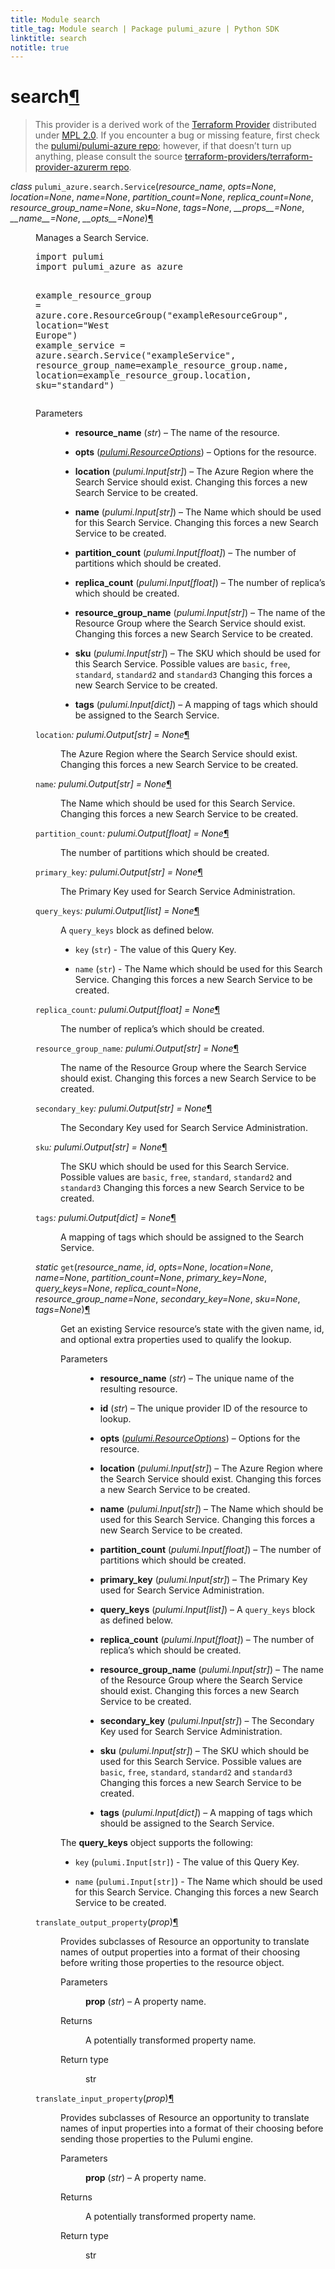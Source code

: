 ```yaml
---
title: Module search
title_tag: Module search | Package pulumi_azure | Python SDK
linktitle: search
notitle: true
---
```


<div class="section" id="search">
<h1>search<a class="headerlink" href="#search" title="Permalink to this headline">¶</a></h1>
<blockquote>
<div><p>This provider is a derived work of the <a class="reference external" href="https://github.com/terraform-providers/terraform-provider-azurerm">Terraform Provider</a> distributed under
<a class="reference external" href="https://www.mozilla.org/en-US/MPL/2.0/">MPL 2.0</a>. If you encounter a bug or missing feature, first check the
<a class="reference external" href="https://github.com/pulumi/pulumi-azure/issues">pulumi/pulumi-azure repo</a>; however, if that doesn’t turn up
anything, please consult the source <a class="reference external" href="https://github.com/terraform-providers/terraform-provider-azurerm/issues">terraform-providers/terraform-provider-azurerm repo</a>.</p>
</div></blockquote>
<span class="target" id="module-pulumi_azure.search"></span><dl class="py class">
<dt id="pulumi_azure.search.Service">
<em class="property">class </em><code class="sig-prename descclassname">pulumi_azure.search.</code><code class="sig-name descname">Service</code><span class="sig-paren">(</span><em class="sig-param"><span class="n">resource_name</span></em>, <em class="sig-param"><span class="n">opts</span><span class="o">=</span><span class="default_value">None</span></em>, <em class="sig-param"><span class="n">location</span><span class="o">=</span><span class="default_value">None</span></em>, <em class="sig-param"><span class="n">name</span><span class="o">=</span><span class="default_value">None</span></em>, <em class="sig-param"><span class="n">partition_count</span><span class="o">=</span><span class="default_value">None</span></em>, <em class="sig-param"><span class="n">replica_count</span><span class="o">=</span><span class="default_value">None</span></em>, <em class="sig-param"><span class="n">resource_group_name</span><span class="o">=</span><span class="default_value">None</span></em>, <em class="sig-param"><span class="n">sku</span><span class="o">=</span><span class="default_value">None</span></em>, <em class="sig-param"><span class="n">tags</span><span class="o">=</span><span class="default_value">None</span></em>, <em class="sig-param"><span class="n">__props__</span><span class="o">=</span><span class="default_value">None</span></em>, <em class="sig-param"><span class="n">__name__</span><span class="o">=</span><span class="default_value">None</span></em>, <em class="sig-param"><span class="n">__opts__</span><span class="o">=</span><span class="default_value">None</span></em><span class="sig-paren">)</span><a class="headerlink" href="#pulumi_azure.search.Service" title="Permalink to this definition">¶</a></dt>
<dd><p>Manages a Search Service.</p>
<div class="highlight-python notranslate"><div class="highlight"><pre><span></span><span class="kn">import</span> <span class="nn">pulumi</span>
<span class="kn">import</span> <span class="nn">pulumi_azure</span> <span class="k">as</span> <span class="nn">azure</span>

<span class="n">example_resource_group</span> <span class="o">=</span> <span class="n">azure</span><span class="o">.</span><span class="n">core</span><span class="o">.</span><span class="n">ResourceGroup</span><span class="p">(</span><span class="s2">&quot;exampleResourceGroup&quot;</span><span class="p">,</span> <span class="n">location</span><span class="o">=</span><span class="s2">&quot;West Europe&quot;</span><span class="p">)</span>
<span class="n">example_service</span> <span class="o">=</span> <span class="n">azure</span><span class="o">.</span><span class="n">search</span><span class="o">.</span><span class="n">Service</span><span class="p">(</span><span class="s2">&quot;exampleService&quot;</span><span class="p">,</span>
    <span class="n">resource_group_name</span><span class="o">=</span><span class="n">example_resource_group</span><span class="o">.</span><span class="n">name</span><span class="p">,</span>
    <span class="n">location</span><span class="o">=</span><span class="n">example_resource_group</span><span class="o">.</span><span class="n">location</span><span class="p">,</span>
    <span class="n">sku</span><span class="o">=</span><span class="s2">&quot;standard&quot;</span><span class="p">)</span>
</pre></div>
</div>
<dl class="field-list simple">
<dt class="field-odd">Parameters</dt>
<dd class="field-odd"><ul class="simple">
<li><p><strong>resource_name</strong> (<em>str</em>) – The name of the resource.</p></li>
<li><p><strong>opts</strong> (<a class="reference internal" href="../../pulumi/#pulumi.ResourceOptions" title="pulumi.ResourceOptions"><em>pulumi.ResourceOptions</em></a>) – Options for the resource.</p></li>
<li><p><strong>location</strong> (<em>pulumi.Input</em><em>[</em><em>str</em><em>]</em>) – The Azure Region where the Search Service should exist. Changing this forces a new Search Service to be created.</p></li>
<li><p><strong>name</strong> (<em>pulumi.Input</em><em>[</em><em>str</em><em>]</em>) – The Name which should be used for this Search Service. Changing this forces a new Search Service to be created.</p></li>
<li><p><strong>partition_count</strong> (<em>pulumi.Input</em><em>[</em><em>float</em><em>]</em>) – The number of partitions which should be created.</p></li>
<li><p><strong>replica_count</strong> (<em>pulumi.Input</em><em>[</em><em>float</em><em>]</em>) – The number of replica’s which should be created.</p></li>
<li><p><strong>resource_group_name</strong> (<em>pulumi.Input</em><em>[</em><em>str</em><em>]</em>) – The name of the Resource Group where the Search Service should exist. Changing this forces a new Search Service to be created.</p></li>
<li><p><strong>sku</strong> (<em>pulumi.Input</em><em>[</em><em>str</em><em>]</em>) – The SKU which should be used for this Search Service. Possible values are <code class="docutils literal notranslate"><span class="pre">basic</span></code>, <code class="docutils literal notranslate"><span class="pre">free</span></code>, <code class="docutils literal notranslate"><span class="pre">standard</span></code>, <code class="docutils literal notranslate"><span class="pre">standard2</span></code> and <code class="docutils literal notranslate"><span class="pre">standard3</span></code> Changing this forces a new Search Service to be created.</p></li>
<li><p><strong>tags</strong> (<em>pulumi.Input</em><em>[</em><em>dict</em><em>]</em>) – A mapping of tags which should be assigned to the Search Service.</p></li>
</ul>
</dd>
</dl>
<dl class="py attribute">
<dt id="pulumi_azure.search.Service.location">
<code class="sig-name descname">location</code><em class="property">: pulumi.Output[str]</em><em class="property"> = None</em><a class="headerlink" href="#pulumi_azure.search.Service.location" title="Permalink to this definition">¶</a></dt>
<dd><p>The Azure Region where the Search Service should exist. Changing this forces a new Search Service to be created.</p>
</dd></dl>

<dl class="py attribute">
<dt id="pulumi_azure.search.Service.name">
<code class="sig-name descname">name</code><em class="property">: pulumi.Output[str]</em><em class="property"> = None</em><a class="headerlink" href="#pulumi_azure.search.Service.name" title="Permalink to this definition">¶</a></dt>
<dd><p>The Name which should be used for this Search Service. Changing this forces a new Search Service to be created.</p>
</dd></dl>

<dl class="py attribute">
<dt id="pulumi_azure.search.Service.partition_count">
<code class="sig-name descname">partition_count</code><em class="property">: pulumi.Output[float]</em><em class="property"> = None</em><a class="headerlink" href="#pulumi_azure.search.Service.partition_count" title="Permalink to this definition">¶</a></dt>
<dd><p>The number of partitions which should be created.</p>
</dd></dl>

<dl class="py attribute">
<dt id="pulumi_azure.search.Service.primary_key">
<code class="sig-name descname">primary_key</code><em class="property">: pulumi.Output[str]</em><em class="property"> = None</em><a class="headerlink" href="#pulumi_azure.search.Service.primary_key" title="Permalink to this definition">¶</a></dt>
<dd><p>The Primary Key used for Search Service Administration.</p>
</dd></dl>

<dl class="py attribute">
<dt id="pulumi_azure.search.Service.query_keys">
<code class="sig-name descname">query_keys</code><em class="property">: pulumi.Output[list]</em><em class="property"> = None</em><a class="headerlink" href="#pulumi_azure.search.Service.query_keys" title="Permalink to this definition">¶</a></dt>
<dd><p>A <code class="docutils literal notranslate"><span class="pre">query_keys</span></code> block as defined below.</p>
<ul class="simple">
<li><p><code class="docutils literal notranslate"><span class="pre">key</span></code> (<code class="docutils literal notranslate"><span class="pre">str</span></code>) - The value of this Query Key.</p></li>
<li><p><code class="docutils literal notranslate"><span class="pre">name</span></code> (<code class="docutils literal notranslate"><span class="pre">str</span></code>) - The Name which should be used for this Search Service. Changing this forces a new Search Service to be created.</p></li>
</ul>
</dd></dl>

<dl class="py attribute">
<dt id="pulumi_azure.search.Service.replica_count">
<code class="sig-name descname">replica_count</code><em class="property">: pulumi.Output[float]</em><em class="property"> = None</em><a class="headerlink" href="#pulumi_azure.search.Service.replica_count" title="Permalink to this definition">¶</a></dt>
<dd><p>The number of replica’s which should be created.</p>
</dd></dl>

<dl class="py attribute">
<dt id="pulumi_azure.search.Service.resource_group_name">
<code class="sig-name descname">resource_group_name</code><em class="property">: pulumi.Output[str]</em><em class="property"> = None</em><a class="headerlink" href="#pulumi_azure.search.Service.resource_group_name" title="Permalink to this definition">¶</a></dt>
<dd><p>The name of the Resource Group where the Search Service should exist. Changing this forces a new Search Service to be created.</p>
</dd></dl>

<dl class="py attribute">
<dt id="pulumi_azure.search.Service.secondary_key">
<code class="sig-name descname">secondary_key</code><em class="property">: pulumi.Output[str]</em><em class="property"> = None</em><a class="headerlink" href="#pulumi_azure.search.Service.secondary_key" title="Permalink to this definition">¶</a></dt>
<dd><p>The Secondary Key used for Search Service Administration.</p>
</dd></dl>

<dl class="py attribute">
<dt id="pulumi_azure.search.Service.sku">
<code class="sig-name descname">sku</code><em class="property">: pulumi.Output[str]</em><em class="property"> = None</em><a class="headerlink" href="#pulumi_azure.search.Service.sku" title="Permalink to this definition">¶</a></dt>
<dd><p>The SKU which should be used for this Search Service. Possible values are <code class="docutils literal notranslate"><span class="pre">basic</span></code>, <code class="docutils literal notranslate"><span class="pre">free</span></code>, <code class="docutils literal notranslate"><span class="pre">standard</span></code>, <code class="docutils literal notranslate"><span class="pre">standard2</span></code> and <code class="docutils literal notranslate"><span class="pre">standard3</span></code> Changing this forces a new Search Service to be created.</p>
</dd></dl>

<dl class="py attribute">
<dt id="pulumi_azure.search.Service.tags">
<code class="sig-name descname">tags</code><em class="property">: pulumi.Output[dict]</em><em class="property"> = None</em><a class="headerlink" href="#pulumi_azure.search.Service.tags" title="Permalink to this definition">¶</a></dt>
<dd><p>A mapping of tags which should be assigned to the Search Service.</p>
</dd></dl>

<dl class="py method">
<dt id="pulumi_azure.search.Service.get">
<em class="property">static </em><code class="sig-name descname">get</code><span class="sig-paren">(</span><em class="sig-param"><span class="n">resource_name</span></em>, <em class="sig-param"><span class="n">id</span></em>, <em class="sig-param"><span class="n">opts</span><span class="o">=</span><span class="default_value">None</span></em>, <em class="sig-param"><span class="n">location</span><span class="o">=</span><span class="default_value">None</span></em>, <em class="sig-param"><span class="n">name</span><span class="o">=</span><span class="default_value">None</span></em>, <em class="sig-param"><span class="n">partition_count</span><span class="o">=</span><span class="default_value">None</span></em>, <em class="sig-param"><span class="n">primary_key</span><span class="o">=</span><span class="default_value">None</span></em>, <em class="sig-param"><span class="n">query_keys</span><span class="o">=</span><span class="default_value">None</span></em>, <em class="sig-param"><span class="n">replica_count</span><span class="o">=</span><span class="default_value">None</span></em>, <em class="sig-param"><span class="n">resource_group_name</span><span class="o">=</span><span class="default_value">None</span></em>, <em class="sig-param"><span class="n">secondary_key</span><span class="o">=</span><span class="default_value">None</span></em>, <em class="sig-param"><span class="n">sku</span><span class="o">=</span><span class="default_value">None</span></em>, <em class="sig-param"><span class="n">tags</span><span class="o">=</span><span class="default_value">None</span></em><span class="sig-paren">)</span><a class="headerlink" href="#pulumi_azure.search.Service.get" title="Permalink to this definition">¶</a></dt>
<dd><p>Get an existing Service resource’s state with the given name, id, and optional extra
properties used to qualify the lookup.</p>
<dl class="field-list simple">
<dt class="field-odd">Parameters</dt>
<dd class="field-odd"><ul class="simple">
<li><p><strong>resource_name</strong> (<em>str</em>) – The unique name of the resulting resource.</p></li>
<li><p><strong>id</strong> (<em>str</em>) – The unique provider ID of the resource to lookup.</p></li>
<li><p><strong>opts</strong> (<a class="reference internal" href="../../pulumi/#pulumi.ResourceOptions" title="pulumi.ResourceOptions"><em>pulumi.ResourceOptions</em></a>) – Options for the resource.</p></li>
<li><p><strong>location</strong> (<em>pulumi.Input</em><em>[</em><em>str</em><em>]</em>) – The Azure Region where the Search Service should exist. Changing this forces a new Search Service to be created.</p></li>
<li><p><strong>name</strong> (<em>pulumi.Input</em><em>[</em><em>str</em><em>]</em>) – The Name which should be used for this Search Service. Changing this forces a new Search Service to be created.</p></li>
<li><p><strong>partition_count</strong> (<em>pulumi.Input</em><em>[</em><em>float</em><em>]</em>) – The number of partitions which should be created.</p></li>
<li><p><strong>primary_key</strong> (<em>pulumi.Input</em><em>[</em><em>str</em><em>]</em>) – The Primary Key used for Search Service Administration.</p></li>
<li><p><strong>query_keys</strong> (<em>pulumi.Input</em><em>[</em><em>list</em><em>]</em>) – A <code class="docutils literal notranslate"><span class="pre">query_keys</span></code> block as defined below.</p></li>
<li><p><strong>replica_count</strong> (<em>pulumi.Input</em><em>[</em><em>float</em><em>]</em>) – The number of replica’s which should be created.</p></li>
<li><p><strong>resource_group_name</strong> (<em>pulumi.Input</em><em>[</em><em>str</em><em>]</em>) – The name of the Resource Group where the Search Service should exist. Changing this forces a new Search Service to be created.</p></li>
<li><p><strong>secondary_key</strong> (<em>pulumi.Input</em><em>[</em><em>str</em><em>]</em>) – The Secondary Key used for Search Service Administration.</p></li>
<li><p><strong>sku</strong> (<em>pulumi.Input</em><em>[</em><em>str</em><em>]</em>) – The SKU which should be used for this Search Service. Possible values are <code class="docutils literal notranslate"><span class="pre">basic</span></code>, <code class="docutils literal notranslate"><span class="pre">free</span></code>, <code class="docutils literal notranslate"><span class="pre">standard</span></code>, <code class="docutils literal notranslate"><span class="pre">standard2</span></code> and <code class="docutils literal notranslate"><span class="pre">standard3</span></code> Changing this forces a new Search Service to be created.</p></li>
<li><p><strong>tags</strong> (<em>pulumi.Input</em><em>[</em><em>dict</em><em>]</em>) – A mapping of tags which should be assigned to the Search Service.</p></li>
</ul>
</dd>
</dl>
<p>The <strong>query_keys</strong> object supports the following:</p>
<ul class="simple">
<li><p><code class="docutils literal notranslate"><span class="pre">key</span></code> (<code class="docutils literal notranslate"><span class="pre">pulumi.Input[str]</span></code>) - The value of this Query Key.</p></li>
<li><p><code class="docutils literal notranslate"><span class="pre">name</span></code> (<code class="docutils literal notranslate"><span class="pre">pulumi.Input[str]</span></code>) - The Name which should be used for this Search Service. Changing this forces a new Search Service to be created.</p></li>
</ul>
</dd></dl>

<dl class="py method">
<dt id="pulumi_azure.search.Service.translate_output_property">
<code class="sig-name descname">translate_output_property</code><span class="sig-paren">(</span><em class="sig-param"><span class="n">prop</span></em><span class="sig-paren">)</span><a class="headerlink" href="#pulumi_azure.search.Service.translate_output_property" title="Permalink to this definition">¶</a></dt>
<dd><p>Provides subclasses of Resource an opportunity to translate names of output properties
into a format of their choosing before writing those properties to the resource object.</p>
<dl class="field-list simple">
<dt class="field-odd">Parameters</dt>
<dd class="field-odd"><p><strong>prop</strong> (<em>str</em>) – A property name.</p>
</dd>
<dt class="field-even">Returns</dt>
<dd class="field-even"><p>A potentially transformed property name.</p>
</dd>
<dt class="field-odd">Return type</dt>
<dd class="field-odd"><p>str</p>
</dd>
</dl>
</dd></dl>

<dl class="py method">
<dt id="pulumi_azure.search.Service.translate_input_property">
<code class="sig-name descname">translate_input_property</code><span class="sig-paren">(</span><em class="sig-param"><span class="n">prop</span></em><span class="sig-paren">)</span><a class="headerlink" href="#pulumi_azure.search.Service.translate_input_property" title="Permalink to this definition">¶</a></dt>
<dd><p>Provides subclasses of Resource an opportunity to translate names of input properties into
a format of their choosing before sending those properties to the Pulumi engine.</p>
<dl class="field-list simple">
<dt class="field-odd">Parameters</dt>
<dd class="field-odd"><p><strong>prop</strong> (<em>str</em>) – A property name.</p>
</dd>
<dt class="field-even">Returns</dt>
<dd class="field-even"><p>A potentially transformed property name.</p>
</dd>
<dt class="field-odd">Return type</dt>
<dd class="field-odd"><p>str</p>
</dd>
</dl>
</dd></dl>

</dd></dl>

</div>
